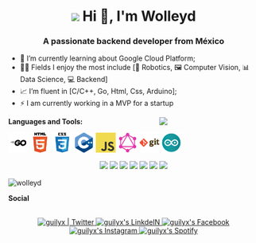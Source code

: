 <h1 align="center"><img src="https://emojis.slackmojis.com/emojis/images/1588315024/8823/hyperkitty.gif?1588315024" width="30" /> Hi 👋, I'm Wolleyd</h1>

<h3 align="center">A passionate backend developer from México</h3>

- 📖 I’m currently learning about Google Cloud Platform;
- 🤹🏽 Fields I enjoy the most include [🤖 Robotics, 🖼 Computer Vision, 📊 Data Science, 💻 Backend]
- 📈 I’m fluent in [C/C++, Go, Html, Css, Arduino];
- ⚡️ I am currently working in a MVP for a startup

<img align='right' src='https://user-images.githubusercontent.com/5713670/87202985-820dcb80-c2b6-11ea-9f56-7ec461c497c3.gif' width='200"'>

**Languages and Tools:**  

<code><img height="40" src="https://raw.githubusercontent.com/github/explore/80688e429a7d4ef2fca1e82350fe8e3517d3494d/topics/go/go.png"></code>
<code><img height="40" src="https://raw.githubusercontent.com/github/explore/80688e429a7d4ef2fca1e82350fe8e3517d3494d/topics/html/html.png"></code>
<code><img height="40" src="https://raw.githubusercontent.com/github/explore/80688e429a7d4ef2fca1e82350fe8e3517d3494d/topics/css/css.png"></code>
<code><img height="40" src="https://raw.githubusercontent.com/github/explore/80688e429a7d4ef2fca1e82350fe8e3517d3494d/topics/cpp/cpp.png"></code>
<code><img height="40" src="https://raw.githubusercontent.com/github/explore/80688e429a7d4ef2fca1e82350fe8e3517d3494d/topics/javascript/javascript.png"></code>
<code><img height="40" src="https://raw.githubusercontent.com/github/explore/5c058a388828bb5fde0bcafd4bc867b5bb3f26f3/topics/graphql/graphql.png"></code>
<code><img height="40" src="https://raw.githubusercontent.com/github/explore/80688e429a7d4ef2fca1e82350fe8e3517d3494d/topics/git/git.png"></code>
<code><img height="40" src="https://raw.githubusercontent.com/github/explore/80688e429a7d4ef2fca1e82350fe8e3517d3494d/topics/arduino/arduino.png"></code>

<p align="center">
  <img src="https://media3.giphy.com/media/ln7z2eWriiQAllfVcn/200w.webp" width="100">
  <img src="https://i.giphy.com/media/LMt9638dO8dftAjtco/200.webp" width="100">
  <img src="https://i.giphy.com/media/eNAsjO55tPbgaor7ma/200w.webp" width="100">
  <img src="https://i.giphy.com/media/VgGthkhUvGgOit7Y9i/200.webp" width="100">
  <img src="https://i.giphy.com/media/KzJkzjggfGN5Py6nkT/200.webp" width="100">
  <img src="https://i.giphy.com/media/IdyAQJVN2kVPNUrojM/200.webp" width="100">
  <img src="https://camo.githubusercontent.com/936a08778c7e4885053d148c07bbd2339dfbdd80/68747470733a2f2f6665726f73732e6e65742f782f6e6f6465322e676966" />
</p>

<p><img align="center" src="https://github-readme-stats.vercel.app/api/top-langs/?username=wolleyd&layout=compact" alt="wolleyd" /></p>

**Social**
<p align="center">
<br/>
<a href="https://twitter.com/spida_rwin">
  <img alt="guilyx | Twitter" width="35px" src="https://image.flaticon.com/icons/svg/2111/2111703.svg" />
</a>
<a href="https://www.linkedin.com/in/erwinlejeune-lkn">
  <img alt="guilyx's LinkdeIN" width="35px" src="https://image.flaticon.com/icons/svg/2111/2111465.svg" />
</a>
<a href="https://www.facebook.com/erwin.lejeune">
  <img alt="guilyx's Facebook" width="35px" src="https://image.flaticon.com/icons/svg/2111/2111342.svg" />
</a>
<a href="https://www.instagram.com/spid_erwin">
  <img alt="guilyx's Instagram" width="35px" src="https://image.flaticon.com/icons/svg/2111/2111421.svg" />
</a>
<a href="https://open.spotify.com/user/11147618695?si=zZFn6uAGRLyoU02lsG50GA">
  <img alt="guilyx's Spotify" width="35px" src="https://image.flaticon.com/icons/svg/2111/2111627.svg" />
</a>
</p>
